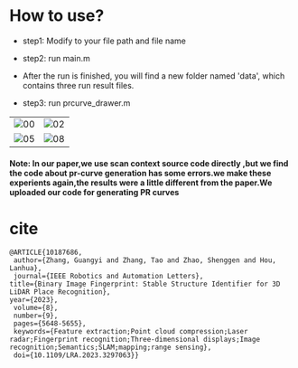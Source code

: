 # How to use?

- step1: Modify to your file path and file name

- step2: run main.m

- After the run is finished, you will find a new folder named 'data', which contains three run result files.
  
- step3: run prcurve_drawer.m
  
|                              |                                             |
|------------------------------|----------------------------------------------|
|![00](https://github.com/user-attachments/assets/82303982-0052-47d4-b27a-b13f47754a0d)|![02](https://github.com/user-attachments/assets/4579a0c2-9ebe-463a-a3a9-8722bf3f8732)|
| ![05](https://github.com/user-attachments/assets/8d53df39-a152-4bf1-baef-ee0fbbe1664e) |![08](https://github.com/user-attachments/assets/829dfffb-fdf5-4c0d-8626-f48e75e12d0e)  |

#### Note: In our paper,we use scan context source code directly ,but we find  the code about pr-curve generation  has some errors.we make these experients again,the results were a little different from the paper.We uploaded our code for generating PR curves
# cite
```
@ARTICLE{10187686,
 author={Zhang, Guangyi and Zhang, Tao and Zhao, Shenggen and Hou, Lanhua},
 journal={IEEE Robotics and Automation Letters}, 
title={Binary Image Fingerprint: Stable Structure Identifier for 3D LiDAR Place Recognition}, 
year={2023},
 volume={8},
 number={9},
 pages={5648-5655},
 keywords={Feature extraction;Point cloud compression;Laser radar;Fingerprint recognition;Three-dimensional displays;Image recognition;Semantics;SLAM;mapping;range sensing},
 doi={10.1109/LRA.2023.3297063}}
```
